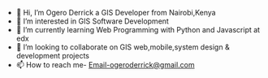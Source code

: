 - 👋 Hi, I’m Ogero Derrick a GIS Developer from Nairobi,Kenya 
- 👀 I’m interested in GIS Software Development 
- 🌱 I’m currently learning Web Programming with Python and Javascript at edx
- 💞️ I’m looking to collaborate on GIS web,mobile,system design & development projects
- 📫 How to reach me- Email-ogeroderrick@gmail.com 

<!---
derryk1/derryk1 is a ✨ special ✨ repository because its `README.md` (this file) appears on your GitHub profile.
You can click the Preview link to take a look at your changes.
--->
